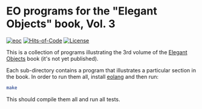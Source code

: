 # EO programs for the "Elegant Objects" book, Vol. 3

[![eoc](https://github.com/yegor256/eo3-programs/actions/workflows/make.yml/badge.svg)](https://github.com/yegor256/eo3-programs/actions/workflows/make.yml)
[![Hits-of-Code](https://hitsofcode.com/github/yegor256/eo3-programs)](https://hitsofcode.com/view/github/yegor256/eo3-programs)
[![License](https://img.shields.io/badge/license-MIT-green.svg)](https://github.com/yegor256/eo3-programs/blob/master/LICENSE.txt)

This is a collection of programs illustrating the
3rd volume of the [Elegant Objects][book] book
(it's not yet published).

Each sub-directory contains a program that illustrates
a particular section in the book.
In order to run them all, install [eolang][eoc]
and then run:

```bash
make
```

This should compile them all and run all tests.

[book]: https://www.yegor256.com/elegant-objects.html
[eoc]: https://github.com/objectionary/eoc
